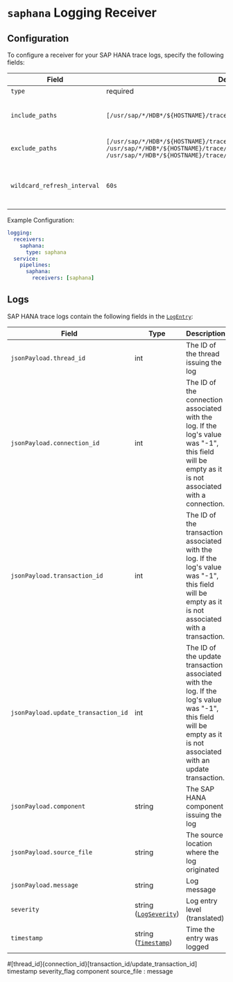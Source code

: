 # `saphana` Logging Receiver

## Configuration

To configure a receiver for your SAP HANA trace logs, specify the following fields:

| Field                 | Default                       | Description |
| ---                   | ---                           | ---         |
| `type`                | required                      | Must be `saphana`. |
| `include_paths`       | `[/usr/sap/*/HDB*/${HOSTNAME}/trace/*.trc]` | A list of filesystem paths to read by tailing each file. A wild card (`*`) can be used in the paths; for example, `/usr/sap/*/HDB*/${HOSTNAME}/trace/*.trc`.
| `exclude_paths`       | `[/usr/sap/*/HDB*/${HOSTNAME}/trace/nameserver_history*.trc, /usr/sap/*/HDB*/${HOSTNAME}/trace/nameserver*loads*.trc, /usr/sap/*/HDB*/${HOSTNAME}/trace/nameserver*executed_statements*.trc]`                          | A list of filesystem path patterns to exclude from the set matched by `include_paths`.
| `wildcard_refresh_interval` | `60s` | The interval at which wildcard file paths in include_paths are refreshed. Specified as a time interval parsable by [time.ParseDuration](https://pkg.go.dev/time#ParseDuration). Must be a multiple of 1s.|


Example Configuration:

```yaml
logging:
  receivers:
    saphana:
      type: saphana
  service:
    pipelines:
      saphana:
        receivers: [saphana]
```

## Logs

SAP HANA trace logs contain the following fields in the [`LogEntry`](https://cloud.google.com/logging/docs/reference/v2/rest/v2/LogEntry):

| Field | Type | Description |
| ---   | ---- | ----------- |
| `jsonPayload.thread_id` | int | The ID of the thread issuing the log |
| `jsonPayload.connection_id` | int | The ID of the connection associated with the log. If the log's value was "-1", this field will be empty as it is not associated with a connection. |
| `jsonPayload.transaction_id` | int | The ID of the transaction associated with the log. If the log's value was "-1", this field will be empty as it is not associated with a transaction. |
| `jsonPayload.update_transaction_id` | int | The ID of the update transaction associated with the log. If the log's value was "-1", this field will be empty as it is not associated with an update transaction. |
| `jsonPayload.component` | string | The SAP HANA component issuing the log |
| `jsonPayload.source_file` | string | The source location where the log originated |
| `jsonPayload.message` | string | Log message |
| `severity` | string ([`LogSeverity`](https://cloud.google.com/logging/docs/reference/v2/rest/v2/LogEntry#LogSeverity)) | Log entry level (translated) |
| `timestamp` | string ([`Timestamp`](https://developers.google.com/protocol-buffers/docs/reference/google.protobuf#google.protobuf.Timestamp)) | Time the entry was logged |



#[thread_id]{connection_id}[transaction_id/update_transaction_id] timestamp severity_flag component source_file : message